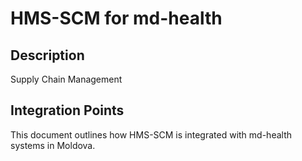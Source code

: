 # HMS-SCM for md-health

## Description

Supply Chain Management

## Integration Points

This document outlines how HMS-SCM is integrated with md-health systems in Moldova.
